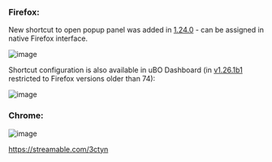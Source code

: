 ### Firefox:

New shortcut to open popup panel was added in [1.24.0](https://github.com/gorhill/uBlock/commit/e2fdc1b94bee06da77fa45a59395cb7cedfa61ae) - can be assigned in native Firefox interface.

![image](https://user-images.githubusercontent.com/886325/64021179-a85dc900-cb33-11e9-8810-b84c2488f693.png)

Shortcut configuration is also available in uBO Dashboard (in [v1.26.1b1](https://github.com/gorhill/uBlock/commit/20332c65b4b597d2ba04993fcdcc4ea81dd64fb9) restricted to Firefox versions older than 74):

![image](https://user-images.githubusercontent.com/886325/64020978-37b6ac80-cb33-11e9-9fee-01a94175c252.png)

### Chrome:

![image](https://user-images.githubusercontent.com/886325/64021283-dba05800-cb33-11e9-84f6-c9fb2bbcdc67.png)

https://streamable.com/3ctyn

